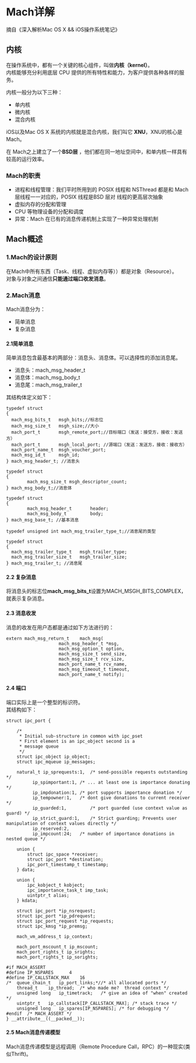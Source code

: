 # Mach详解
摘自《深入解析Mac OS X && iOS操作系统笔记》
## 内核

在操作系统中，都有一个关键的核心组件，叫做**内核（kernel）**。  
内核能够充分利用底层 CPU 提供的所有特性和能力，为客户提供各种各样的服务。

内核一般分为以下三种：

- 单内核
- 微内核
- 混合内核

iOS以及Mac OS X 系统的内核就是混合内核，我们叫它 **XNU**，XNU的核心是 Mach。
  
在 Mach之上建立了一个**BSD层** ，他们都在同一地址空间中，和单内核一样具有较高的运行效率。

### Mach的职责

- 进程和线程管理：我们平时所用到的 POSIX 线程和 NSThread 都是和 Mach 层线程一一对应的，POSIX 线程是BSD 层对 线程的更高层次抽象
- 虚拟内存的分配和管理
- CPU 等物理设备的分配和调度
- 异常：Mach 在已有的消息传递机制上实现了一种异常处理机制

## Mach概述
### 1.Mach的设计原则
在Mach中所有东西（Task、线程、虚拟内存等））都是对象（Resource）。  
对象与对象之间通信**只能通过端口收发消息**。
### 2.Mach消息
Mach消息分为：
- 简单消息
- 复杂消息
#### 2.1简单消息
简单消息包含最基本的两部分：消息头、消息体。可以选择性的添加消息尾。  
- 消息头：mach_msg_header_t
- 消息体：mach_msg_body_t
- 消息尾：mach_msg_trailer_t  

其结构体定义如下：
```
typedef struct 
{
  mach_msg_bits_t   msgh_bits;//标志位
  mach_msg_size_t   msgh_size;//大小
  mach_port_t       msgh_remote_port;//目标端口（发送：接受方，接收：发送方）
  mach_port_t       msgh_local_port; //源端口（发送：发送方，接收：接收方）
  mach_port_name_t  msgh_voucher_port;
  mach_msg_id_t     msgh_id;
} mach_msg_header_t; //消息头

typedef struct
{
        mach_msg_size_t msgh_descriptor_count;
} mach_msg_body_t;//消息体

typedef struct
{
        mach_msg_header_t       header;
        mach_msg_body_t         body;
} mach_msg_base_t; //基本消息

typedef unsigned int mach_msg_trailer_type_t;//消息尾的类型

typedef struct 
{
  mach_msg_trailer_type_t   msgh_trailer_type;
  mach_msg_trailer_size_t   msgh_trailer_size;
} mach_msg_trailer_t; //消息尾
```
#### 2.2 复杂消息
将消息头的标志位**mach_msg_bits_t**设置为MACH_MSGH_BITS_COMPLEX，就表示复杂消息。

#### 2.3 消息收发
消息的收发在用户态都是通过如下方法进行的：
```
extern mach_msg_return_t    mach_msg(
                    mach_msg_header_t *msg,
                    mach_msg_option_t option,
                    mach_msg_size_t send_size,
                    mach_msg_size_t rcv_size,
                    mach_port_name_t rcv_name,
                    mach_msg_timeout_t timeout,
                    mach_port_name_t notify);  
```
#### 2.4 端口
端口实际上是一个整型的标识符。  
其结构如下：
```
struct ipc_port {

    /*
     * Initial sub-structure in common with ipc_pset
     * First element is an ipc_object second is a
     * message queue
     */
    struct ipc_object ip_object;
    struct ipc_mqueue ip_messages;

    natural_t ip_sprequests:1,  /* send-possible requests outstanding */
          ip_spimportant:1, /* ... at least one is importance donating */
          ip_impdonation:1, /* port supports importance donation */
          ip_tempowner:1,   /* dont give donations to current receiver */
          ip_guarded:1,         /* port guarded (use context value as guard) */
          ip_strict_guard:1,    /* Strict guarding; Prevents user manipulation of context values directly */
          ip_reserved:2,
          ip_impcount:24;   /* number of importance donations in nested queue */

    union {
        struct ipc_space *receiver;
        struct ipc_port *destination;
        ipc_port_timestamp_t timestamp;
    } data;

    union {
        ipc_kobject_t kobject;
        ipc_importance_task_t imp_task;
        uintptr_t alias;
    } kdata;
        
    struct ipc_port *ip_nsrequest;
    struct ipc_port *ip_pdrequest;
    struct ipc_port_request *ip_requests;
    struct ipc_kmsg *ip_premsg;

    mach_vm_address_t ip_context;

    mach_port_mscount_t ip_mscount;
    mach_port_rights_t ip_srights;
    mach_port_rights_t ip_sorights;

#if MACH_ASSERT
#define IP_NSPARES      4
#define IP_CALLSTACK_MAX    16
/*  queue_chain_t   ip_port_links;*//* all allocated ports */
    thread_t    ip_thread;  /* who made me?  thread context */
    unsigned long   ip_timetrack;   /* give an idea of "when" created */
    uintptr_t   ip_callstack[IP_CALLSTACK_MAX]; /* stack trace */
    unsigned long   ip_spares[IP_NSPARES]; /* for debugging */
#endif  /* MACH_ASSERT */
} __attribute__((__packed__));
```
#### 2.5 Mach消息传递模型
Mach消息传递模型是远程调用（Remote Procedure Call，RPC）的一种现实(类似Thrift)。
